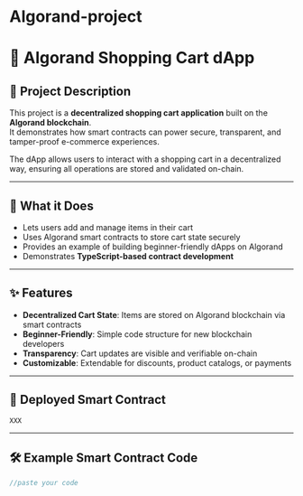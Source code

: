# Algorand-project
# 🛒 Algorand Shopping Cart dApp

## 📖 Project Description  
This project is a **decentralized shopping cart application** built on the **Algorand blockchain**.  
It demonstrates how smart contracts can power secure, transparent, and tamper-proof e-commerce experiences.  

The dApp allows users to interact with a shopping cart in a decentralized way, ensuring all operations are stored and validated on-chain.  

---

## 🚀 What it Does  
- Lets users add and manage items in their cart  
- Uses Algorand smart contracts to store cart state securely  
- Provides an example of building beginner-friendly dApps on Algorand  
- Demonstrates **TypeScript-based contract development**  

---

## ✨ Features  
- **Decentralized Cart State**: Items are stored on Algorand blockchain via smart contracts  
- **Beginner-Friendly**: Simple code structure for new blockchain developers  
- **Transparency**: Cart updates are visible and verifiable on-chain  
- **Customizable**: Extendable for discounts, product catalogs, or payments  

---

## 🔗 Deployed Smart Contract  
`XXX`

---

## 🛠 Example Smart Contract Code  

```typescript
//paste your code
